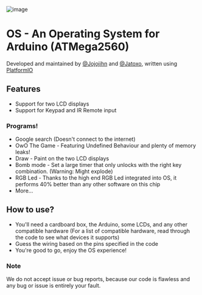 ![image](https://user-images.githubusercontent.com/39669932/117589939-31ad0780-b12d-11eb-847f-7675a70e860f.png)
# OS - An Operating System for Arduino (ATMega2560)
  Developed and maintained by [@Jojojihn](https://github.com/Jojojihn) and [@Jatoxo](https://github.com/Jatoxo), written using [PlatformIO](https://github.com/platformio)
  
## Features
* Support for two LCD displays
* Support for Keypad and IR Remote input

### Programs!
* Google search (Doesn't connect to the internet)
* OwO The Game - Featuring Undefined Behaviour and plenty of memory leaks!
* Draw - Paint on the two LCD displays
* Bomb mode - Set a large timer that only unlocks with the right key combination. (Warning: Might explode)
* RGB Led - Thanks to the high end RGB Led integrated into OS, it performs 40% better than any other software on this chip
* More...
   
   
## How to use?
* You'll need a cardboard box, the Arduino, some LCDs, and any other compatible hardware (For a list of compatible hardware, read through the code to see what devices it supports)
* Guess the wiring based on the pins specified in the code
* You're good to go, enjoy the OS experience!

### Note
We do not accept issue or bug reports, because our code is flawless and any bug or issue is entirely your fault.
